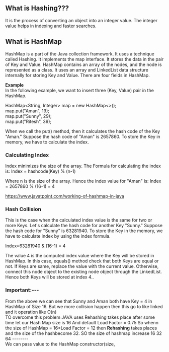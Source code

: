 ## What is Hashing??? 
It is the process of converting an object into an integer value. The integer value helps in indexing and faster searches.

## What is HashMap
HashMap is a part of the Java collection framework. It uses a technique called Hashing. It implements the map interface. It stores the data in the pair of Key and Value. HashMap contains an array of the nodes, and the node is represented as a class. It uses an array and LinkedList data structure internally for storing Key and Value. There are four fields in HashMap.

**Example** <br>
In the following example, we want to insert three (Key, Value) pair in the HashMap.
  
HashMap<String, Integer> map = new HashMap<>();  
map.put("Aman", 19);  
map.put("Sunny", 29);  
map.put("Ritesh", 39);

When we call the put() method, then it calculates the hash code of the Key "Aman." Suppose the hash code of "Aman" is 2657860. To store the Key in memory, we have to calculate the index.

### Calculating Index

Index minimizes the size of the array. The Formula for calculating the index is:
Index = hashcode(Key) % (n-1)  

Where n is the size of the array. Hence the index value for "Aman" is:
Index = 2657860 % (16-1) = 4  

https://www.javatpoint.com/working-of-hashmap-in-java


### Hash Collision
This is the case when the calculated index value is the same for two or more Keys. Let's calculate the hash code for another Key "Sunny." Suppose the hash code for "Sunny" is 63281940. To store the Key in the memory, we have to calculate index by using the index formula.

Index=63281940 & (16-1) = 4  

The value 4 is the computed index value where the Key will be stored in HashMap. In this case, equals() method check that both Keys are equal or not. If Keys are same, replace the value with the current value. Otherwise, connect this node object to the existing node object through the LinkedList. Hence both Keys will be stored at index 4..




### Important:---
From the above we can see that Sunny and Aman both have Key = 4 in HashMap of Size 16.
But we more collision happen then this go to like linked and it operation like O(n)
<br>
TO overcome this problem JAVA uses Rehashing takes place after some time 
let our Hash Map size is 16
And default Load Factor = 0.75
So whenn the size of HashMap = 16*Load Factor = 12
then **Rehashing** takes places and the size of the hashbecome 32.
 SO the size of hashmap increase 16 32 64 --------
<br>
We can pass value to the HashMap constructor(size, 

